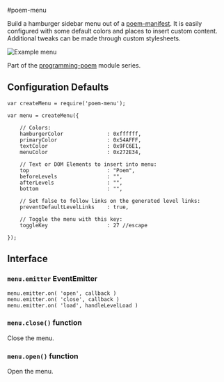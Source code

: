 #poem-menu

Build a hamburger sidebar menu out of a [poem-manifest](https://www.npmjs.com/package/poem-manifests). It is easily configured with some default colors and places to insert custom content. Additional tweaks can be made through custom stylesheets.

![Example menu](http://gregtatum.com/tmp/poem-menu.jpg)

Part of the [programming-poem](https://www.npmjs.com/browse/keyword/programming-poem) module series.

## Configuration Defaults

	var createMenu = require('poem-menu');
	
	var menu = createMenu({
		
		// Colors:
		hamburgerColor				: 0xffffff,
		primaryColor				: 0x54AFFF,
		textColor					: 0x9FC6E1,
		menuColor					: 0x272E34,
		
		// Text or DOM Elements to insert into menu:
		top							: "Poem",
		beforeLevels				: "",
		afterLevels					: "",
		bottom						: "",
		
		// Set false to follow links on the generated level links:
		preventDefaultLevelLinks	: true,
		
		// Toggle the menu with this key:
		toggleKey					: 27 //escape
		
	});

## Interface

### `menu.emitter` EventEmitter

	menu.emitter.on( 'open', callback )
	menu.emitter.on( 'close', callback )
	menu.emitter.on( 'load', handleLevelLoad )

### `menu.close()` function

Close the menu.

### `menu.open()` function

Open the menu.